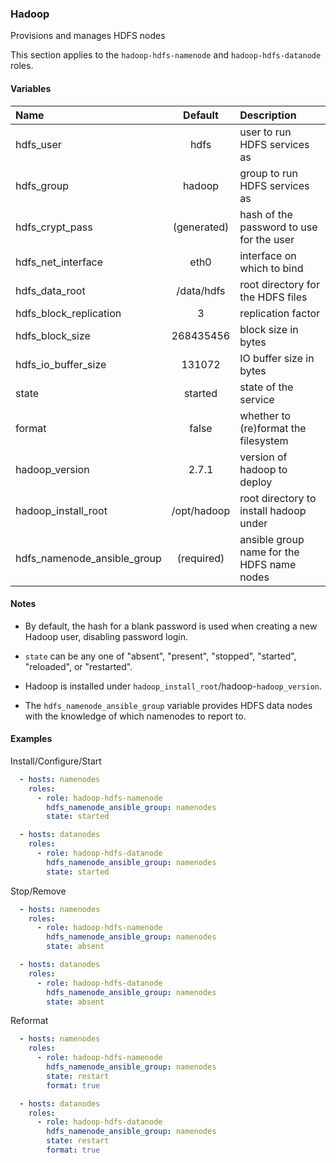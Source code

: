 
### Hadoop
Provisions and manages HDFS nodes

This section applies to the `hadoop-hdfs-namenode` and `hadoop-hdfs-datanode`
roles.

#### Variables

|Name                       |Default    |Description                                |
|:--------------------------|:---------:|:------------------------------------------|
|hdfs_user                  |hdfs       |user to run HDFS services as               |
|hdfs_group                 |hadoop     |group to run HDFS services as              |
|hdfs_crypt_pass            |(generated)|hash of the password to use for the user   |
|hdfs_net_interface         |eth0       |interface on which to bind                 |
|hdfs_data_root             |/data/hdfs |root directory for the HDFS files          |
|hdfs_block_replication     |3          |replication factor                         |
|hdfs_block_size            |268435456  |block size in bytes                        |
|hdfs_io_buffer_size        |131072     |IO buffer size in bytes                    |
|state                      |started    |state of the service                       |
|format                     |false      |whether to (re)format the filesystem       |
|hadoop_version             |2.7.1      |version of hadoop to deploy                |
|hadoop_install_root        |/opt/hadoop|root directory to install hadoop under     |
|hdfs_namenode_ansible_group|(required) |ansible group name for the HDFS name nodes |

#### Notes

  - By default, the hash for a blank password is used when creating
    a new Hadoop user, disabling password login.

  - `state` can be any one of "absent", "present", "stopped", "started",
    "reloaded", or "restarted".

  - Hadoop is installed under `hadoop_install_root`/hadoop-`hadoop_version`.

  - The `hdfs_namenode_ansible_group` variable provides HDFS data nodes with the
    knowledge of which namenodes to report to.

#### Examples

Install/Configure/Start
```YAML
  - hosts: namenodes
    roles:
      - role: hadoop-hdfs-namenode
        hdfs_namenode_ansible_group: namenodes
        state: started

  - hosts: datanodes
    roles:
      - role: hadoop-hdfs-datanode
        hdfs_namenode_ansible_group: namenodes
        state: started
```

Stop/Remove
```YAML
  - hosts: namenodes
    roles:
      - role: hadoop-hdfs-namenode
        hdfs_namenode_ansible_group: namenodes
        state: absent

  - hosts: datanodes
    roles:
      - role: hadoop-hdfs-datanode
        hdfs_namenode_ansible_group: namenodes
        state: absent
```

Reformat
```YAML
  - hosts: namenodes
    roles:
      - role: hadoop-hdfs-namenode
        hdfs_namenode_ansible_group: namenodes
        state: restart
        format: true

  - hosts: datanodes
    roles:
      - role: hadoop-hdfs-datanode
        hdfs_namenode_ansible_group: namenodes
        state: restart
        format: true
```

